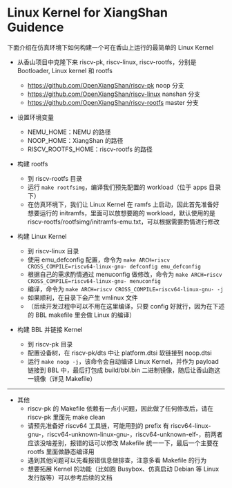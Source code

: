 # Linux Kernel for XiangShan Guidence

下面介绍在仿真环境下如何构建一个可在香山上运行的最简单的 Linux Kernel

* 从香山项目中克隆下来 riscv-pk, riscv-linux, riscv-rootfs，分别是 Bootloader, Linux kernel 和 rootfs

  * https://github.com/OpenXiangShan/riscv-pk  noop 分支
  * https://github.com/OpenXiangShan/riscv-linux nanshan 分支
  * https://github.com/OpenXiangShan/riscv-rootfs master 分支

* 设置环境变量

  * NEMU_HOME：NEMU 的路径
  * NOOP_HOME：XiangShan 的路径
  * RISCV_ROOTFS_HOME：riscv-rootfs 的路径

* 构建 rootfs

  * 到 riscv-rootfs 目录
  * 运行 `make rootfsimg`，编译我们预先配置的 workload（位于 apps 目录下）
  * 在仿真环境下，我们让 Linux Kernel 在 ramfs 上启动，因此首先准备好想要运行的 initramfs，里面可以放想要跑的 workload，默认使用的是 riscv-rootfs/rootfsimg/initramfs-emu.txt，可以根据需要酌情进行修改

* 构建 Linux Kernel

  * 到 riscv-linux 目录
  * 使用 emu_defconfig 配置，命令为 `make ARCH=riscv CROSS_COMPILE=riscv64-linux-gnu- defconfig emu_defconfig`
  * 根据自己的需求酌情通过 menuconfig 做修改，命令为  `make ARCH=riscv CROSS_COMPILE=riscv64-linux-gnu- menuconfig`
  * 编译，命令为 `make ARCH=riscv CROSS_COMPILE=riscv64-linux-gnu- -j`
  * 如果顺利，在目录下会产生 vmlinux 文件
  * （后续开发过程中可以不用在这里编译，只要 config 好就行，因为在下述的 BBL makefile 里会做 Linux 的编译）

* 构建 BBL 并链接 Kernel
  * 到 riscv-pk 目录
  * 配置设备树，在 riscv-pk/dts 中让 platform.dtsi 软链接到 noop.dtsi
  * 运行 `make noop -j`，该命令会自动编译 Linux Kernel，并作为 payload 链接到 BBL 中，最后打包成 build/bbl.bin 二进制镜像，随后让香山跑这一镜像（详见 Makefile）

-----

* 其他
  * riscv-pk 的 Makefile 依赖有一点小问题，因此做了任何修改后，请在 riscv-pk 里面先 make clean
  * 请预先准备好 riscv64 工具链，可能用到的 prefix 有 riscv64-linux-gnu-，riscv64-unknown-linux-gnu-，riscv64-unknown-elf-，前两者应该没啥差别，报错的话可以修改 Makefile 统一一下，最后一个主要在 rootfs 里面做静态编译用
  * 遇到其他问题可以先看报错信息做排查，注意多看 Makefile 的行为
  * 想要拓展 Kernel 的功能（比如跑 Busybox、仿真启动 Debian 等 Linux 发行版等）可以参考后续的文档
